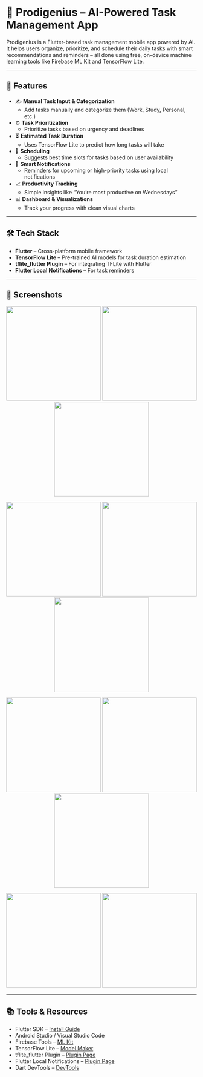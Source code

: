 # 🧠 Prodigenius – AI-Powered Task Management App

Prodigenius is a Flutter-based task management mobile app powered by AI. It helps users organize, prioritize, and schedule their daily tasks with smart recommendations and reminders – all done using free, on-device machine learning tools like Firebase ML Kit and TensorFlow Lite.

---

## 🚀 Features

- ✍️ **Manual Task Input & Categorization**
  - Add tasks manually and categorize them (Work, Study, Personal, etc.)
- ⚙️ **Task Prioritization**
  - Prioritize tasks based on urgency and deadlines
- ⏳ **Estimated Task Duration**
  - Uses TensorFlow Lite to predict how long tasks will take
- 📅 **Scheduling**
  - Suggests best time slots for tasks based on user availability
- 🔔 **Smart Notifications**
  - Reminders for upcoming or high-priority tasks using local notifications
- 📈 **Productivity Tracking**
  - Simple insights like “You’re most productive on Wednesdays”
- 📊 **Dashboard & Visualizations**
  - Track your progress with clean visual charts

---

## 🛠 Tech Stack

- **Flutter** – Cross-platform mobile framework
- **TensorFlow Lite** – Pre-trained AI models for task duration estimation
- **tflite_flutter Plugin** – For integrating TFLite with Flutter
- **Flutter Local Notifications** – For task reminders

---

## 📸 Screenshots

<p align="center">
  <img src="assets/splashscreen.png" width="250"/>
  <img src="assets/signup.png" width="250"/>
  <img src="assets/login.png" width="250"/>
</p>
<p align="center">
  <img src="assets/resetpassword.png" width="250"/>
  <img src="assets/home.png" width="250"/>
  <img src="assets/addtask.jpg" width="250"/>
</p>
<p align="center">
  <img src="assets/editprofile.png" width="250"/>
  <img src="assets/scheduledtasks.png" width="250"/>
  <img src="assets/hisotry.png" width="250"/>
</p>
<p align="center">
  <img src="assets/dashboard.png" width="250"/>
  <img src="assets/insights.png" width="250"/>
</p>

---

## 📚 Tools & Resources

- Flutter SDK – [Install Guide](https://flutter.dev/docs/get-started/install)
- Android Studio / Visual Studio Code
- Firebase Tools – [ML Kit](https://firebase.google.com/products/ml-kit)
- TensorFlow Lite – [Model Maker](https://www.tensorflow.org/lite/guide/model_maker)
- tflite_flutter Plugin – [Plugin Page](https://pub.dev/packages/tflite_flutter)
- Flutter Local Notifications – [Plugin Page](https://pub.dev/packages/flutter_local_notifications)
- Dart DevTools – [DevTools](https://dart.dev/tools/dart-devtools)

